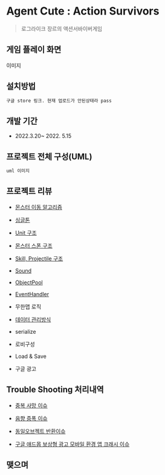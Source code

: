 # Agent Cute : Action Survivors
> 로그라이크 장르의 액션서바이버게임

## 게임 플레이 화면

이미지

## 설치방법

```sh
구글 store 링크. 현재 업로드가 안된상태라 pass
```

## 개발 기간
* 2022.3.20~ 2022. 5.15

## 프로젝트 전체 구성(UML)
```sh
uml 이미지
```
## 프로젝트 리뷰

* [몬스터 이동 알고리즘](./Docs/move/Move.md)

* [싱글톤](./Docs/singletone/Singletone.md)

* [Unit 구조](./Docs/unit/Unit.md)

* [몬스터 스폰 구조](./Docs/unit/Spawn.md)

* [Skill, Projectile 구조](./Docs/skill/Skill.md)

* [Sound](./Docs/sound/Sound.md)

* [ObjectPool](./Docs/objectpool/ObjectPool.md)

* [EventHandler](./Docs/EventHandler/EventHandler.md)

* 무한맵 로직

* [데이터 관리방식](./Docs/data/data.md)

* serialize

* 로비구성

* Load & Save

* 구글 광고


## Trouble Shooting 처리내역

* [중복 사망 이슈](./Docs/EventHandler/EventHandler.md/#troubleshooting)

* [음향 증폭 이슈](./Docs/sound/Sound.md/#troubleshooting)

* [동일오브젝트 반환이슈](./Docs/objectpool/ObjectPool.md/#troubleshooting)


* [구글 애드몹 보상형 광고 모바일 환경 앱 크래시 이슈](./Docs/addmob/addmob.md)
## 맺으며
